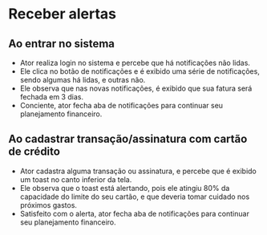 # Receber alertas

## Ao entrar no sistema
- Ator realiza login no sistema e percebe que há notificações não lidas.
- Ele clica no botão de notificações e é exibido uma série de notificações, sendo algumas há lidas, e outras não.
- Ele observa que nas novas notificações, é exibido que sua fatura será fechada em 3 dias.
- Conciente, ator fecha aba de notificações para continuar seu planejamento financeiro.

## Ao cadastrar transação/assinatura com cartão de crédito
- Ator cadastra alguma transação ou assinatura, e percebe que é exibido um toast no canto inferior da tela.
- Ele observa que o toast está alertando, pois ele atingiu 80% da capacidade do limite do seu cartão, e que deveria tomar cuidado nos próximos gastos.
- Satisfeito com o alerta, ator fecha aba de notificações para continuar seu planejamento financeiro.
